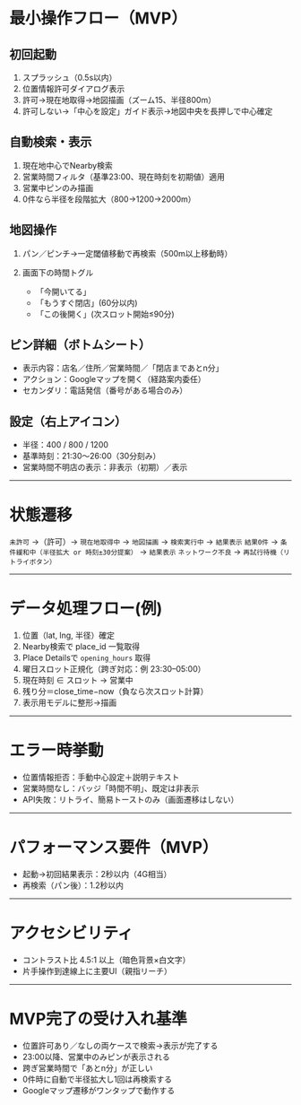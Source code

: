 # 最小操作フロー（MVP）

## 初回起動

1. スプラッシュ（0.5s以内）
2. 位置情報許可ダイアログ表示
3. 許可→現在地取得→地図描画（ズーム15、半径800m）
4. 許可しない→「中心を設定」ガイド表示→地図中央を長押しで中心確定

## 自動検索・表示

1. 現在地中心でNearby検索
2. 営業時間フィルタ（基準23:00、現在時刻を初期値）適用
3. 営業中ピンのみ描画
4. 0件なら半径を段階拡大（800→1200→2000m）

## 地図操作

1. パン／ピンチ→一定閾値移動で再検索（500m以上移動時）
2. 画面下の時間トグル

   - 「今開いてる」
   - 「もうすぐ閉店」(60分以内)
   - 「この後開く」(次スロット開始≤90分)

## ピン詳細（ボトムシート）

- 表示内容：店名／住所／営業時間／「閉店まであとn分」
- アクション：Googleマップを開く（経路案内委任）
- セカンダリ：電話発信（番号がある場合のみ）

## 設定（右上アイコン）

- 半径：400 / 800 / 1200
- 基準時刻：21:30〜26:00（30分刻み）
- 営業時間不明店の表示：非表示（初期）／表示

---

# 状態遷移

`未許可` →（許可）→ `現在地取得中` → `地図描画` → `検索実行中` → `結果表示`
`結果0件` → `条件緩和中（半径拡大 or 時刻±30分提案）` → `結果表示`
`ネットワーク不良` → `再試行待機（リトライボタン）`

---

# データ処理フロー(例)

1. 位置（lat, lng, 半径）確定
2. Nearby検索で place_id 一覧取得
3. Place Detailsで `opening_hours` 取得
4. 曜日スロット正規化（跨ぎ対応：例 23:30–05:00）
5. 現在時刻 ∈ スロット → 営業中
6. 残り分＝close_time−now（負なら次スロット計算）
7. 表示用モデルに整形→描画

---

# エラー時挙動

- 位置情報拒否：手動中心設定＋説明テキスト
- 営業時間なし：バッジ「時間不明」、既定は非表示
- API失敗：リトライ、簡易トーストのみ（画面遷移はしない）

---

# パフォーマンス要件（MVP）

- 起動→初回結果表示：2秒以内（4G相当）
- 再検索（パン後）：1.2秒以内

---

# アクセシビリティ

- コントラスト比 4.5:1 以上（暗色背景×白文字）
- 片手操作到達線上に主要UI（親指リーチ）

---

# MVP完了の受け入れ基準

- 位置許可あり／なしの両ケースで検索→表示が完了する
- 23:00以降、営業中のみピンが表示される
- 跨ぎ営業時間で「あとn分」が正しい
- 0件時に自動で半径拡大し1回は再検索する
- Googleマップ遷移がワンタップで動作する